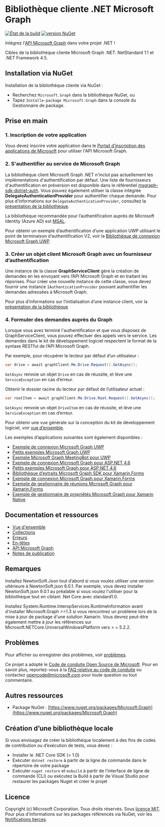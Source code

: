 # Bibliothèque cliente .NET Microsoft Graph

[![État de la build](https://ci.appveyor.com/api/projects/status/m8qncaosr2ry4ks6/branch/master?svg=true)](https://ci.appveyor.com/project/MIchaelMainer/msgraph-sdk-dotnet/branch/master)
[![version NuGet](https://buildstats.info/nuget/Microsoft.Graph)](https://www.nuget.org/packages/Microsoft.Graph/)

Intégrez l'[API Microsoft Graph](https://graph.microsoft.io)
dans votre projet .NET !

Cibles de la bibliothèque cliente Microsoft Graph .NET. NetStandard 1.1 et .NET Framework 4.5.

## Installation via NuGet

Installation de la bibliothèque cliente via NuGet :

* Recherchez `Microsoft.Graph` dans la bibliothèque NuGet, ou
* Tapez `Installe-package Microsoft.Graph` dans la console du Gestionnaire de package.

## Prise en main

### 1. Inscription de votre application

Vous devez inscrire votre application dans le [Portail d’inscription des applications de Microsoft](https://aka.ms/appregistrations) pour utiliser l'API Microsoft Graph.

### 2. S'authentifier au service de Microsoft Graph

La bibliothèque client Microsoft Graph .NET n'inclut pas actuellement les implémentations d'authentification par défaut.
Une liste de fournisseurs d'authentification en préversion est disponible dans le référentiel [msgraph-sdk-dotnet-auth](https://github.com/microsoftgraph/msgraph-sdk-dotnet-auth).
Vous pouvez également utiliser la classe intégrée **DelegateAuthenticationProvider** pour authentifier chaque demande. Pour plus d’informations sur `DelegateAuthenticationProvider`, consultez la [présentation de la bibliothèque](docs/overview.md).  

La bibliothèque recommandée pour l’authentification auprès de Microsoft Identity (Azure AD) est [MSAL](https://github.com/AzureAD/microsoft-authentication-library-for-dotnet).

Pour obtenir un exemple d’authentification d’une application UWP utilisant le point de terminaison d’authentification V2, voir la [Bibliothèque de connexion Microsoft Graph UWP](https://github.com/OfficeDev/Microsoft-Graph-UWP-Connect-Library).

### 3. Créer un objet client Microsoft Graph avec un fournisseur d’authentification

Une instance de la classe **GraphServiceClient** gère la création de demandes en les envoyant vers l’API Microsoft Graph et en traitant les réponses.
Pour créer une nouvelle instance de cette classe,
vous devez fournir une instance
`IAuthenticationProvider` pouvant authentifier les demandes adressées à Microsoft Graph.

Pour plus d’informations sur l’initialisation d’une instance client, voir la [présentation de la bibliothèque](docs/overview.md)

### 4. Formuler des demandes auprès du Graph

Lorsque vous avez terminé l'authentification et que vous disposez de GraphServiceClient, vous pouvez effectuer des appels vers le service.
Les demandes dans le kit de développement logiciel
respectent le format de la syntaxe RESTful de l’API Microsoft Graph.

Par exemple, pour récupérer le lecteur par défaut d’un utilisateur :

```csharp
var drive = await graphClient.Me.Drive.Request().GetAsync();
```

`GetAsync` renvoie un objet `Drive` en cas de réussite,
et lève une `ServiceException` en cas d’erreur.

Obtenir le dossier racine du lecteur par défaut de l’utilisateur actuel :

```csharp
var rootItem = await graphClient.Me.Drive.Root.Request().GetAsync();
```

`GetAsync` renvoie un objet `DriveItem` en cas de réussite,
et lève une `ServiceException` en cas d’erreur.

Pour obtenir une vue générale sur la conception du kit de développement logiciel, voir [vue d’ensemble](docs/overview.md).

Les exemples d’applications suivantes sont également disponibles :
* [Exemple de connexion Microsoft Graph UWP](https://github.com/microsoftgraph/uwp-csharp-connect-sample)
* [Petits exemples Microsoft Graph UWP](https://github.com/microsoftgraph/uwp-csharp-snippets-sample)
* [Exemple Microsoft Graph MeetingBot pour UWP](https://github.com/microsoftgraph/uwp-csharp-meetingbot-sample)
* [Exemple de connexion Microsoft Graph pour ASP.NET 4.6](https://github.com/microsoftgraph/aspnet-connect-sample)
* [Petits exemples Microsoft Graph pour ASP.NET 4.6](https://github.com/microsoftgraph/aspnet-snippets-sample)
* [Bibliothèque d’extraits Microsoft Graph SDK pour Xamarin.Forms](https://github.com/microsoftgraph/xamarin-csharp-snippets-sample)
* [Exemple de connexion Microsoft Graph pour Xamarin.Forms](https://github.com/microsoftgraph/xamarin-csharp-connect-sample)
* [Exemple de gestionnaire de réunions Microsoft Graph pour Xamarin.Forms](https://github.com/microsoftgraph/xamarin-csharp-meetingmanager-sample)
* [Exemple de gestionnaire de propriétés Microsoft Graph pour Xamarin Native](https://github.com/microsoftgraph/xamarin-csharp-propertymanager-sample)

## Documentation et ressources

* [Vue d'ensemble](docs/overview.md)
* [Collections](docs/collections.md)
* [Erreurs](docs/errors.md)
* [En-têtes](docs/headers.md)
* [API Microsoft Graph](https://graph.microsoft.io)
* [Notes de publication](https://github.com/microsoftgraph/msgraph-sdk-dotnet/releases)

## Remarques

Installez NewtonSoft.Json tout d’abord si vous voulez utiliser une version ultérieure à NewtonSoft.json 6.0.1. Par exemple, vous devez installer NewtonSoft.json 9.0.1 au préalable si vous voulez l'utiliser pour la bibliothèque tout en ciblant .Net Core avec standard1.0.

Installez System.Runtime.InteropServices.RuntimeInformation avant d'installer Microsoft.Graph >=1.3 si vous rencontrez un problème lors de la mise à jour de package d'une solution Xamarin. Vous devrez peut-être également mettre à jour les références sur Microsoft.NETCore.UniversalWindowsPlatform vers > = 5.2.2.

## Problèmes

Pour afficher ou enregistrer des problèmes, voir [problèmes](https://github.com/microsoftgraph/msgraph-sdk-dotnet/issues).

Ce projet a adopté le [Code de conduite Open Source de Microsoft](https://opensource.microsoft.com/codeofconduct/). Pour en savoir plus, reportez-vous à la [FAQ relative au code de conduite](https://opensource.microsoft.com/codeofconduct/faq/) ou contactez [opencode@microsoft.com](mailto:opencode@microsoft.com) pour toute question ou tout commentaire.

## Autres ressources

* Package NuGet : [https://www.nuget.org/packages/Microsoft.Graph](https://www.nuget.org/packages/Microsoft.Graph)

## Création d’une bibliothèque locale

Si vous envisagez de créer la bibliothèque localement à des fins de codes de contribution ou d’exécution de tests, vous devez :

- Installer le .NET Core SDK (> 1.0)
- Exécuter `dotnet restore` à partir de la ligne de commande dans le répertoire de votre package
- Exécuter `nuget restore` et `msbuild` à partir de l'interface de ligne de commande (CLI) ou exécutez la Build à partir de Visual Studio pour restaurer les packages Nuget et créer le projet

## Licence

Copyright (c) Microsoft Corporation. Tous droits réservés. Sous [licence MIT](LICENSE.txt). Pour plus d'informations sur les packages référencés via NuGet, voir les [Notifications tierces](https://github.com/microsoftgraph/msgraph-sdk-dotnet/blob/master/THIRD%20PARTY%20NOTICES).
